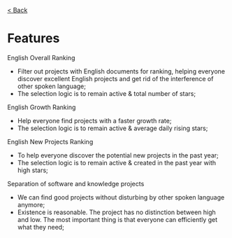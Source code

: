 [< Back](https://github.com/kon9chunkit/GitHub-English-Top-Charts#github-english-top-charts)

# Features

English Overall Ranking
- Filter out projects with English documents for ranking, helping everyone discover excellent English projects and get rid of the interference of other spoken language;
- The selection logic is to remain active & total number of stars;

English Growth Ranking
- Help everyone find projects with a faster growth rate;
- The selection logic is to remain active & average daily rising stars;

English New Projects Ranking
- To help everyone discover the potential new projects in the past year;
- The selection logic is to remain active & created in the past year with high stars;

Separation of software and knowledge projects
- We can find good projects without disturbing by other spoken language anymore;
- Existence is reasonable. The project has no distinction between high and low. The most important thing is that everyone can efficiently get what they need;
